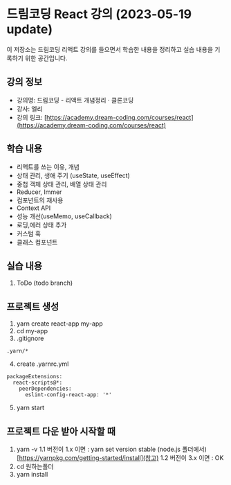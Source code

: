 # 드림코딩 React 강의 (2023-05-19 update)

이 저장소는 드림코딩 리액트 강의를 들으면서 학습한 내용을 정리하고 실습 내용을 기록하기 위한 공간입니다.

## 강의 정보

- 강의명: 드림코딩 - 리액트 개념정리 · 클론코딩
- 강사: 엘리
- 강의 링크: [https://academy.dream-coding.com/courses/react](https://academy.dream-coding.com/courses/react)

## 학습 내용

- 리액트를 쓰는 이유, 개념
- 상태 관리, 생애 주기 (useState, useEffect)
- 중첩 객체 상태 관리, 배열 상태 관리
- Reducer, Immer
- 컴포넌트의 재사용
- Context API
- 성능 개선(useMemo, useCallback)
- 로딩,에러 상태 추가
- 커스텀 훅
- 클래스 컴포넌트

## 실습 내용

1. ToDo (todo branch)

## 프로젝트 생성

1. yarn create react-app my-app
2. cd my-app
3. .gitignore

```
.yarn/*

```

4. create .yarnrc.yml

```
packageExtensions:
  react-scripts@*:
    peerDependencies:
      eslint-config-react-app: '*'
```

5. yarn start


## 프로젝트 다운 받아 시작할 때

1. yarn -v 
  1.1 버전이 1.x 이면 : yarn set version stable (node.js 폴더에서) [https://yarnpkg.com/getting-started/install](참고)
  1.2 버전이 3.x 이면 : OK
2. cd 원하는폴더
2. yarn install 

